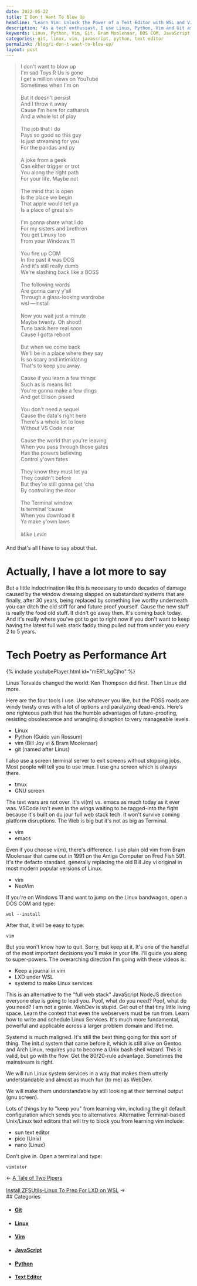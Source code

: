 ```yaml
---
date: 2022-05-22
title: I Don't Want To Blow Up
headline: "Learn Vim: Unlock the Power of a Text Editor with WSL and Vimtutor"
description: "As a tech enthusiast, I use Linux, Python, Vim and Git as my go-to tools. I'm a big fan of Bram Moolenaar's plain old Vim from 1991, as it's more future-proof and resistant to obsolescence. Are you looking to learn Vim? I'm encouraging you to do so - just type `wsl --install` in a DOS COM to get started. Vim is a powerful tool and is much more fundamental than the full web stack."
keywords: Linux, Python, Vim, Git, Bram Moolenaar, DOS COM, JavaScript, NodeJS, Text Editor, Terminal, Sun
categories: git, linux, vim, javascript, python, text editor
permalink: /blog/i-don-t-want-to-blow-up/
layout: post
---
```



> I don't want to blow up<br />
> I'm sad Toys R Us is gone<br />
> I get a million views on YouTube<br />
> Sometimes when I'm on<br />
> <br />
> But it doesn't persist<br />
> And I throw it away<br />
> Cause I'm here for catharsis <br />
> And a whole lot of play<br />
> <br />
> The job that I do <br />
> Pays so good so this guy<br />
> Is just streaming for you <br />
> For the pandas and py<br />
> <br />
> A joke from a geek<br />
> Can either trigger or trot<br />
> You along the right path<br />
> For your life. Maybe not<br />
> <br />
> The mind that is open<br />
> Is the place we begin <br />
> That apple would tell ya<br />
> Is a place of great sin<br />
> <br />
> I'm gonna share what I do<br />
> For my sisters and brethren<br />
> You get Linuxy too<br />
> From your Windows 11<br />
> <br />
> You fire up COM<br />
> In the past it was DOS<br />
> And it's still really dumb<br />
> We're slashing back like a BOSS<br />
> <br />
> The following words <br />
> Are gonna carry y'all<br />
> Through a glass-looking wardrobe<br />
> wsl —install<br />
> <br />
> Now you wait just a minute<br />
> Maybe twenty. Oh shoot!<br />
> Tune back here real soon<br />
> Cause I gotta reboot <br />
> <br />
> But when we come back <br />
> We'll be in a place where they say<br />
> Is so scary and intimidating<br />
> That's to keep you away.<br />
> <br />
> Cause if you learn a few things<br />
> Such as ls means list<br />
> You're gonna make a few dings<br />
> And get Ellison pissed<br />
> <br />
> You don't need a sequel <br />
> Cause the data's right here<br />
> There's a whole lot to love<br />
> Without VS Code near<br />
> <br />
> Cause the world that you're leaving<br />
> When you pass through those gates<br />
> Has the powers believing<br />
> Control y'own fates<br />
> <br />
> They know they must let ya<br />
> They couldn't before <br />
> But they're still gonna get ‘cha<br />
> By controlling the door<br />
> <br />
> The Terminal window<br />
> Is terminal ‘cause<br />
> When you download it<br />
> Ya make y'own laws<br />
><br />
> <cite>&#151;Mike Levin<br />

And that's all I have to say about that.

# Actually, I have a lot more to say

But a little indoctrination like this is necessary to undo decades of damage
caused by the window dressing slapped on substandard systems that are finally,
after 30 years, being replaced by something live worthy underneath you can
ditch the old stiff for and future proof yourself. Cause the new stuff is
really the food old stuff. It didn't go away then. It's coming back today. And
it's really where you've got to get to right now if you don't want to keep
having the latest full web stack faddy thing pulled out from under you every 2
to 5 years.

# Tech Poetry as Performance Art

{% include youtubePlayer.html id="mER1_kgCjho" %}

Linus Torvalds changed the world. Ken Thompson did first. Then Linux did more.

Here are the four tools I use. Use whatever you like, but the FOSS roads are
windy twisty ones with a lot of options and paralyzing dead-ends. Here's one
righteous path that has the humble advantages of future-proofing, resisting
obsolescence and wrangling disruption to very manageable levels.

- Linux
- Python (Guido van Rossum)
- vim (Bill Joy vi & Bram Moolenaar)
- git (named after Linus)

I also use a screen terminal server to exit screens without stopping jobs. Most
people will tell you to use tmux. I use gnu screen which is always there.

- tmux
- GNU screen

The text wars are not over. It's vi(m) vs. emacs as much today as it ever was.
VSCode isn't even in the wings waiting to be tagged-into the fight because it's
built on du jour full web stack tech. It won't survive coming platform
disruptions. The Web is big but it's not as big as Terminal.

- vim
- emacs

Even if you choose vi(m), there's difference. I use plain old vim from Bram
Moolenaar that came out in 1991 on the Amiga Computer on Fred Fish 591. It's
the defacto standard, generally replacing the old Bill Joy vi original in most
modern popular versions of Linux.

- vim
- NeoVim

If you're on Windows 11 and want to jump on the Linux bandwagon, open a DOS COM
and type:

    wsl --install

After that, it will be easy to type:

    vim

But you won't know how to quit. Sorry, but keep at it. It's one of the handful
of the most important decisions you'll make in your life. I'll guide you along
to super-powers. The overarching direction I'm going with these videos is:

- Keep a journal in vim
- LXD under WSL
- systemd to make Linux services

This is an alternative to the "full web stack" JavaScript NodeJS direction
everyone else is going to lead you. Poof, what do you need? Poof, what do you
need? I am not a genie. WebDev is stupid. Get out of that tiny little living
space. Learn the context that even the webservers must be run from. Learn how
to write and schedule Linux Services. It's much more fundamental, powerful and
applicable across a larger problem domain and lifetime.

Systemd is much maligned. It's still the best thing going for this sort of
thing. The init.d system that came before it, which is still alive on Gentoo
and Arch Linux, requires you to become a Unix bash shell wizard. This is valid,
but go with the flow. Get the 80/20-rule advantage. Sometimes the mainstream is
right.

We will run Linux system services in a way that makes them utterly
understandable and almost as much fun (to me) as WebDev.

We will make them understandable by still looking at their terminal output (gnu
screen).

Lots of things try to "keep you" from learning vim, including the git default
configuration which sends you to alternatives. Alternative Terminal-based
Unix/Linux text editors that will try to block you from learning vim include:

- sun text editor
- pico (Unix)
- nano (Linux)

Don't give in. Open a terminal and type:

    vimtutor


<div class="arrow-links"><div class="post-nav-prev"><span class="arrow">&larr;&nbsp;</span><a href="/blog/a-tale-of-two-pipers/">A Tale of Two Pipers</a></div> &nbsp; <div class="post-nav-next"><a href="/blog/install-zfsutils-linux-to-prep-for-lxd-on-wsl/">Install ZFSUtils-Linux To Prep For LXD on WSL</a><span class="arrow">&nbsp;&rarr;</span></div></div>
## Categories

<ul>
<li><h4><a href='/git/'>Git</a></h4></li>
<li><h4><a href='/linux/'>Linux</a></h4></li>
<li><h4><a href='/vim/'>Vim</a></h4></li>
<li><h4><a href='/javascript/'>JavaScript</a></h4></li>
<li><h4><a href='/python/'>Python</a></h4></li>
<li><h4><a href='/text-editor/'>Text Editor</a></h4></li></ul>
